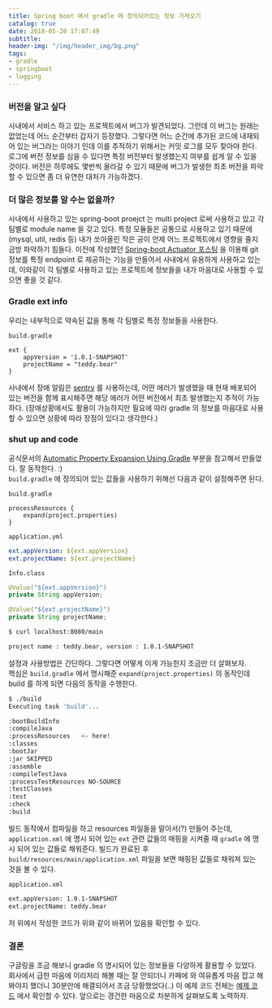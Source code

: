 ```yaml
---
title: Spring boot 에서 gradle 에 정의되어있는 정보 가져오기  
catalog: true
date: 2018-05-20 17:07:49
subtitle:
header-img: "/img/header_img/bg.png"
tags:
- gradle
- springboot
- logging
---
```


### 버전을 알고 싶다
사내에서 서비스 하고 있는 프로젝트에서 버그가 발견되었다. 그런데 이 버그는 원래는 없었는데 어느 순간부터 갑자기 등장했다. 그렇다면 어느 순간에 추가된 코드에 내재되어 있는 버그라는 이야기 인데 이를 추적하기 위해서는 커밋 로그를 모두 찾아야 한다. 로그에 버전 정보를 심을 수 있다면 특정 버전부터 발생했는지 여부를 쉽게 알 수 있을 것이다. 버전은 하루에도 몇번씩 올라갈 수 있기 때문에 버그가 발생한 최초 버전을 파악할 수 있으면 좀 더 유연한 대처가 가능하겠다.  

### 더 많은 정보를 알 수는 없을까?
사내에서 사용하고 있는 spring-boot proejct 는 multi project 로써 사용하고 있고 각 팀별로 module name 을 갖고 있다. 특정 모듈들은 공통으로 사용하고 있기 때문에 (mysql, util, redis 등) 내가 쏘아올린 작은 공이 언제 어느 프로젝트에서 영향을 줄지 금방 파악하기 힘들다. 이전에 작성했던 [ Spring-boot Actuator 포스팅](https://nevercaution.github.io/2018/03/24/spring-boot-actuator/) 을 이용해 git 정보를 특정 endpoint 로 제공하는 기능을 만들어서 사내에서 유용하게 사용하고 있는데, 이와같이 각 팀별로 사용하고 있는 프로젝트에 정보들을 내가 마음대로 사용할 수 있으면 좋을 것 같다.  

### Gradle ext info
우리는 내부적으로 약속된 값을 통해 각 팀별로 특정 정보들을 사용한다.  

`build.gradle`  

```
ext {
    appVersion = '1.0.1-SNAPSHOT'
    projectName = "teddy.bear"
}
```
사내에서 장애 알림은 [sentry](https://sentry.io/) 를 사용하는데, 어떤 에러가 발생했을 때 현재 배포되어 있는 버전을 함께 표시해주면 해당 에러가 어떤 버전에서 최초 발생했는지 추적이 가능하다. (장애상황에서도 활용이 가능하지만 필요에 따라 gradle 의 정보를 마음대로 사용할 수 있으면 상황에 따라 장점이 있다고 생각한다.)  

### shut up and code
공식문서의 [Automatic Property Expansion Using Gradle](https://docs.spring.io/spring-boot/docs/current/reference/html/howto-properties-and-configuration.html#howto-automatic-expansion-gradle) 부분을 참고해서 만들었다. 잘 동작한다. :)  
`build.gradle` 에 정의되어 있는 값들을 사용하기 위해선 다음과 같이 설정해주면 된다.  

`build.gradle`  

```
processResources {
    expand(project.properties)
}
```

`application.yml`  

```yml
ext.appVersion: ${ext.appVersion}
ext.projectName: ${ext.projectName}
```

`Info.class`  

```java
@Value("${ext.appVersion}")
private String appVersion;

@Value("${ext.projectName}")
private String projectName;
```

```bash
$ curl localhost:8080/main

project name : teddy.bear, version : 1.0.1-SNAPSHOT
```

설정과 사용방법은 간단하다. 그렇다면 어떻게 이게 가능한지 조금만 더 살펴보자.   
핵심은 `build.gradle` 에서 명시해준 `expand(project.properties)` 의 동작인데 build 를 하게 되면 다음의 동작을 수행한다.  

```bash
$ ./build
Executing task 'build'...

:bootBuildInfo
:compileJava
:processResources   <- here!
:classes
:bootJar
:jar SKIPPED
:assemble
:compileTestJava
:processTestResources NO-SOURCE
:testClasses
:test
:check
:build
```
빌드 동작에서 컴파일을 하고 resources 파일들을 말아서(?) 만들어 주는데, `application.xml` 에 명시 되어 있는 `ext` 관련 값들의 매핑을 시켜줄 때 `gradle` 에 명시 되어 있는 값들로 채워준다. 빌드가 완료된 후 `build/resources/main/application.xml` 파일을 보면 매핑된 값들로 채워져 있는 것을 볼 수 있다.  

`application.xml`  

```xml
ext.appVersion: 1.0.1-SNAPSHOT
ext.projectName: teddy.bear
```

저 위에서 작성한 코드가 위와 같이 바뀌어 있음을 확인할 수 있다.  


### 결론
구글링을 조금 해보니 gradle 의 명시되어 있는 정보들을 다양하게 활용할 수 있었다. 회사에서 급한 마음에 이리저리 해볼 때는 잘 안되더니 카페에 와 여유롭게 마음 잡고 해봐야지 했더니 30분만에 해결되어서 조금 당황했었다(..) 이 예제 코드 전체는 [예제 코드](https://github.com/nevercaution/gradle_info) 에서 확인할 수 있다. 앞으로는 경건한 마음으로 차분하게 살펴보도록 노력하자. 










